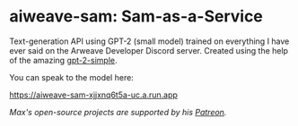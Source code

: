 # aiweave-sam: Sam-as-a-Service

Text-generation API using GPT-2 (small model) trained on everything I have ever said on the Arweave Developer Discord server. Created using the help of the amazing [gpt-2-simple](https://github.com/minimaxir/gpt-2-simple).

You can speak to the model here:

https://aiweave-sam-xjjxnq6t5a-uc.a.run.app

*Max's open-source projects are supported by his [Patreon](https://www.patreon.com/minimaxir).*
